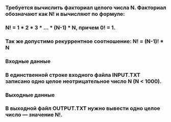 ### Требуется вычислить факториал целого числа N. Факториал обозначают как N! и вычисляют по формуле:

### N! = 1 * 2 * 3 * … * (N-1) * N, причем 0! = 1.

### Так же допустимо рекуррентное соотношение: N! = (N-1)! * N

### Входные данные
### В единственной строке входного файла INPUT.TXT записано одно целое неотрицательное число N (N < 1000).

### Выходные данные
### В выходной файл OUTPUT.TXT нужно вывести одно целое число — значение N!.
